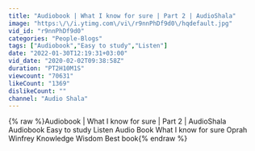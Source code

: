 ```yaml
---
title: "Audiobook | What I know for sure | Part 2 | AudioShala"
image: "https:\/\/i.ytimg.com\/vi\/r9nnPhDf9d0\/hqdefault.jpg"
vid_id: "r9nnPhDf9d0"
categories: "People-Blogs"
tags: ["Audiobook","Easy to study","Listen"]
date: "2022-01-30T12:19:31+03:00"
vid_date: "2020-02-02T09:38:58Z"
duration: "PT2H10M1S"
viewcount: "70631"
likeCount: "1369"
dislikeCount: ""
channel: "Audio Shala"
---
```

{% raw %}Audiobook | What I know for sure | Part 2 | AudioShala Audiobook Easy to study Listen Audio Book What I know for sure Oprah Winfrey Knowledge Wisdom Best book{% endraw %}
